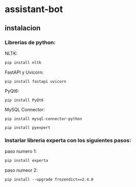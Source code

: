 # assistant-bot

## instalacion

### Librerias de python:

NLTK:

```bash
pip install nltk
```
FastAPI y Uvicorn:

```shell
pip install fastapi uvicorn
```

PyQt6:

```shell
pip install PyQt6
```
MySQL Connector:

```shell
pip install mysql-connector-python
```

```shell
pip install pyexpert
```

### Instarlar libreria experta con los siguientes pasos:

paso numero 1:
```bash
pip install experta
``` 
paso numeor 2:
```shell
pip install --upgrade frozendict==2.4.0
``` 
    
